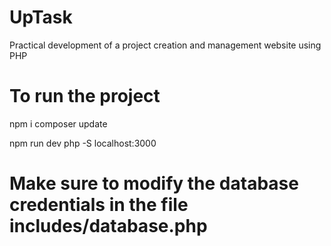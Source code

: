 # UpTask
Practical development of a project creation and management website using PHP

# To run the project
npm i
composer update

npm run dev
php -S localhost:3000 

# Make sure to modify the database credentials in the file includes/database.php

